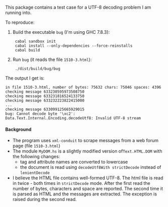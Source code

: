 
This package contains a test case for a UTF-8 decoding problem I am running into.

To reproduce:

1. Build the executable `bug` (I'm using GHC 7.8.3):

        cabal sandbox init
        cabal install --only-dependencies --force-reinstalls
        cabal build

2. Run `bug` (it reads the file `1510-3.html`):

        ./dist/build/bug/bug

The output I get is:

    in file 1510-3.html, number of bytes: 75632 chars: 75046 spaces: 4396
    checking message 633230595973508750
    checking message 633231816524133750
    checking message 633232223822415000
    ...
    checking message 633099125665929015
    bug: Cannot decode byte '\xc2': Data.Text.Internal.Encoding.decodeUtf8: Invalid UTF-8 stream

#### Background

* The program uses `xml-conduit` to scrape messages from a web forum page (file `1510-3.html`)
* The module `MyDOM.hs` is a slightly modified version of`Text.HTML.DOM` with the following changes:
  * tag and attribute names are converted to lowercase
  * the document is read using `decodeUtf8With strictDecode` instead of `lenientDecode`
* I believe the HTML file contains well-formed UTF-8. The html file is read in twice - both times in `strictDecode` mode. After the first read the number of bytes, characters and space are reported. The second time it is parsed as HTML and the messages are extracted. The exception is raised during the second read.


